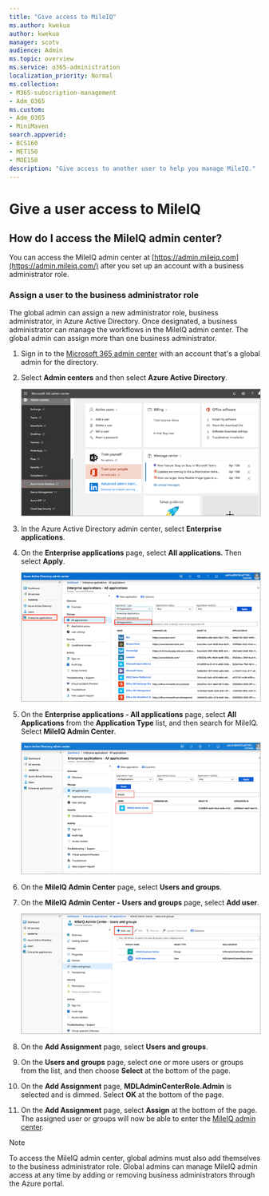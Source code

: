 ```yaml
---
title: "Give access to MileIQ"
ms.author: kwekua
author: kwekua
manager: scotv
audience: Admin
ms.topic: overview
ms.service: o365-administration
localization_priority: Normal
ms.collection: 
- M365-subscription-management 
- Adm_O365
ms.custom:
- Adm_O365
- MiniMaven
search.appverid:
- BCS160
- MET150
- MOE150
description: "Give access to another user to help you manage MileIQ."
---
```


# Give a user access to MileIQ

## How do I access the MileIQ admin center?

You can access the MileIQ admin center at [https://admin.mileiq.com](https://admin.mileiq.com/) after you set up an account with a business administrator role. 

### Assign a user to the business administrator role

The global admin can assign a new administrator role, business administrator, in Azure Active Directory. Once designated, a business administrator can manage the workflows in the MileIQ admin center. The global admin can assign more than one business administrator.

1. Sign in to the [Microsoft 365 admin center](https://admin.microsoft.com/) with an account that's a global admin for the directory.
2. Select **Admin centers** and then select **Azure Active Directory**.

    ![Azure Active Directory](media/mileiq-azure-active-directory.png)

3. In the Azure Active Directory admin center, select **Enterprise applications**.
4. On the **Enterprise applications** page, select **All applications**. Then select **Apply**.

    ![Enterprise applications all applications](media/mileiq-enterprise-applications-all.png)

5. On the **Enterprise applications - All applications** page, select **All Applications** from the **Application Type** list, and then search for MileIQ. Select **MileIQ Admin Center**.  

     ![Select MileIQ admin center](media/mileiq-admin-center.png)

6. On the **MileIQ Admin Center** page, select **Users and groups**.  
7. On the **MileIQ Admin Center - Users and groups** page, select **Add user**.

     ![Add user](media/mileiq-add-user.png)

8. On the **Add Assignment** page, select **Users and groups**.  
9. On the **Users and groups** page, select one or more users or groups from the list, and then choose **Select** at the bottom of the page.
10. On the **Add Assignment** page, **MDLAdminCenterRole.Admin** is selected and is dimmed. Select **OK** at the bottom of the page.
11. On the **Add Assignment** page, select **Assign** at the bottom of the page. The assigned user or groups will now be able to enter the [MileIQ admin center](https://admin.mileiq.com).  

> [!NOTE]
> To access the MileIQ admin center, global admins must also add themselves to the business administrator role. Global admins can manage MileIQ admin access at any time by adding or removing business administrators through the Azure portal.
